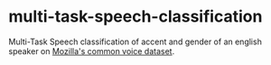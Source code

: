 # multi-task-speech-classification
Multi-Task Speech classification of accent and gender of an english speaker on [Mozilla's common voice dataset](https://www.kaggle.com/mozillaorg/common-voice).

